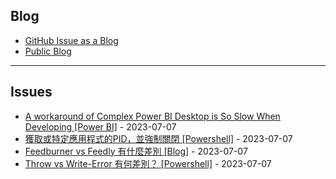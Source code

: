 
Blog
---

- [GitHub Issue as a Blog](https://github.com/dylanninin/dylanninin.com/issues/72)
- [Public Blog](https://dylanninin.com)

---

Issues
---

- [A workaround of Complex Power BI Desktop is So Slow When Developing [Power BI]](https://github.com/MaxwellBest/dylanninin.com/issues/287) - 2023-07-07
- [獲取或特定應用程式的PID，並強制關閉 [Powershell]](https://github.com/MaxwellBest/dylanninin.com/issues/284) - 2023-07-07
- [Feedburner vs Feedly 有什麼差別 [Blog]](https://github.com/MaxwellBest/dylanninin.com/issues/282) - 2023-07-07
- [Throw vs Write-Error 有何差別？ [Powershell]](https://github.com/MaxwellBest/dylanninin.com/issues/281) - 2023-07-07

